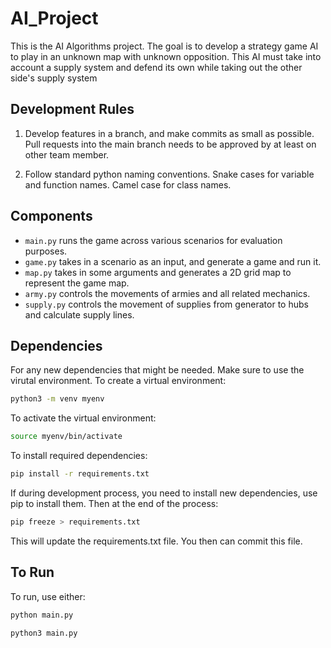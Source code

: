 # AI_Project

This is the AI Algorithms project. The goal is to develop a strategy game AI to play in an unknown map with unknown opposition. This AI must take into account a supply system and defend its own while taking out the other side's supply system

## Development Rules ##
1. Develop features in a branch, and make commits as small as possible. Pull requests into the main branch needs to be approved by at least on other team member.

2. Follow standard python naming conventions. Snake cases for variable and function names. Camel case for class names.

## Components ##
- `main.py` runs the game across various scenarios for evaluation purposes.
- `game.py` takes in a scenario as an input, and generate a game and run it.
- `map.py` takes in some arguments and generates a 2D grid map to represent the game map.
- `army.py` controls the movements of armies and all related mechanics.
- `supply.py` controls the movement of supplies from generator to hubs and calculate supply lines.

## Dependencies ##
For any new dependencies that might be needed. Make sure to use the virutal environment. To create a virtual environment:

```bash
python3 -m venv myenv
```

To activate the virtual environment:
```bash
source myenv/bin/activate
```

To install required dependencies:
```bash
pip install -r requirements.txt
```

If during development process, you need to install new dependencies, use pip to install them. Then at the end of the process:
```bash
pip freeze > requirements.txt
```
This will update the requirements.txt file. You then can commit this file.

## To Run ##
To run, use either:
```bash
python main.py
```
```bash
python3 main.py
```